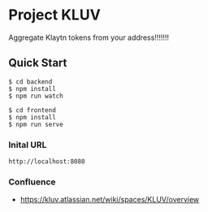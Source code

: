 # Project KLUV

Aggregate Klaytn tokens from your address!!!!!!!

## Quick Start

    $ cd backend
    $ npm install
    $ npm run watch
    
    $ cd frontend
    $ npm install
    $ npm run serve

### Inital URL
    http://localhost:8080

### Confluence
- https://kluv.atlassian.net/wiki/spaces/KLUV/overview

